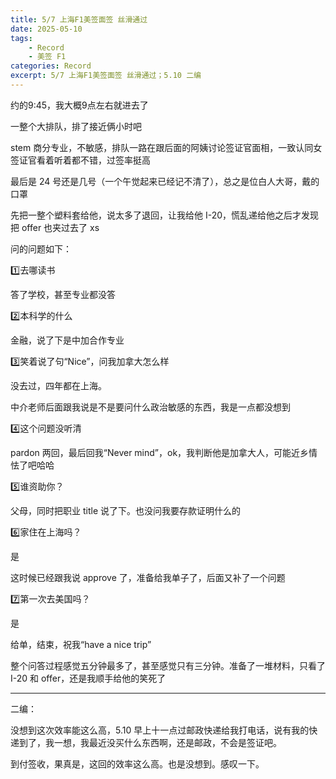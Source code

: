 ```yaml
---
title: 5/7 上海F1美签面签 丝滑通过
date: 2025-05-10
tags: 
	- Record
	- 美签 F1
categories: Record
excerpt: 5/7 上海F1美签面签 丝滑通过；5.10 二编
---
```



约的9:45，我大概9点左右就进去了

一整个大排队，排了接近俩小时吧

stem 商分专业，不敏感，排队一路在跟后面的阿姨讨论签证官面相，一致认同女签证官看着听着都不错，过签率挺高

最后是 24 号还是几号（一个午觉起来已经记不清了），总之是位白人大哥，戴的口罩

先把一整个塑料套给他，说太多了退回，让我给他 I-20，慌乱递给他之后才发现把 offer 也夹过去了 xs

问的问题如下：

1️⃣去哪读书

答了学校，甚至专业都没答

2️⃣本科学的什么

金融，说了下是中加合作专业

3️⃣笑着说了句“Nice”，问我加拿大怎么样

没去过，四年都在上海。

中介老师后面跟我说是不是要问什么政治敏感的东西，我是一点都没想到

4️⃣这个问题没听清

pardon 两回，最后回我“Never mind”，ok，我判断他是加拿大人，可能近乡情怯了吧哈哈

5️⃣谁资助你？

父母，同时把职业 title 说了下。也没问我要存款证明什么的

6️⃣家住在上海吗？

是

这时候已经跟我说 approve 了，准备给我单子了，后面又补了一个问题

7️⃣第一次去美国吗？

是

给单，结束，祝我“have a nice trip”

整个问答过程感觉五分钟最多了，甚至感觉只有三分钟。准备了一堆材料，只看了 I-20 和 offer，还是我顺手给他的笑死了

---

二编：

没想到这次效率能这么高，5.10 早上十一点过邮政快递给我打电话，说有我的快递到了，我一想，我最近没买什么东西啊，还是邮政，不会是签证吧。

到付签收，果真是，这回的效率这么高。也是没想到。感叹一下。
